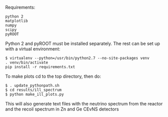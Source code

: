 Requirements:
```
python 2
matplotlib
numpy
scipy
pyROOT
```

Python 2 and pyROOT must be installed separately. The rest can be set up with a virtual environment:

```
$ virtualenv --python=/usr/bin/python2.7 --no-site-packages venv
. venv/bin/activate
pip install -r requirements.txt
```

To make plots cd to the top directory, then do:

```
$ . update_pythonpath.sh
$ cd results/ill_spectrum
$ python make_ill_plots.py
```

This will also generate text files with the neutrino spectrum
from the reactor and the recoil spectrum in Zn and Ge CEvNS
detectors
